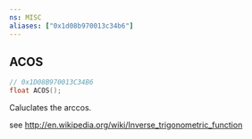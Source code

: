 ```yaml
---
ns: MISC
aliases: ["0x1d08b970013c34b6"]
---
```

## ACOS

```c
// 0x1D08B970013C34B6
float ACOS();
```

Caluclates the arccos.

see http://en.wikipedia.org/wiki/Inverse_trigonometric_function

